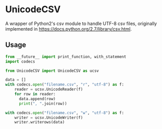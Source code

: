 # UnicodeCSV

A wrapper of Python2's csv module to handle UTF-8 csv files, originally implemented in https://docs.python.org/2.7/library/csv.html. 

## Usage

```python
from __future__ import print_function, with_statement
import codecs

from UnicodeCSV import UnicodeCSV as ucsv

data = []
with codecs.open("filename.csv", "r", "utf-8") as f:
    reader = ucsv.UnicodeReader(f)
    for row in reader:
      data.append(row)
      print(", ".join(row))

with codecs.open("filename.csv", "w", "utf-8") as f:
    writer = ucsv.UnicodeWriter(f)
    writer.writerows(data)

```
